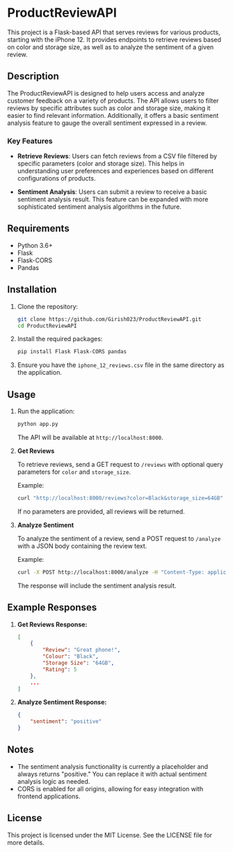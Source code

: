 # ProductReviewAPI

This project is a Flask-based API that serves reviews for various products, starting with the iPhone 12. It provides endpoints to retrieve reviews based on color and storage size, as well as to analyze the sentiment of a given review.

## Description

The ProductReviewAPI is designed to help users access and analyze customer feedback on a variety of products. The API allows users to filter reviews by specific attributes such as color and storage size, making it easier to find relevant information. Additionally, it offers a basic sentiment analysis feature to gauge the overall sentiment expressed in a review.

### Key Features

- **Retrieve Reviews**: Users can fetch reviews from a CSV file filtered by specific parameters (color and storage size). This helps in understanding user preferences and experiences based on different configurations of products.
  
- **Sentiment Analysis**: Users can submit a review to receive a basic sentiment analysis result. This feature can be expanded with more sophisticated sentiment analysis algorithms in the future.

## Requirements

- Python 3.6+
- Flask
- Flask-CORS
- Pandas

## Installation

1. Clone the repository:

   ```bash
   git clone https://github.com/Girish023/ProductReviewAPI.git
   cd ProductReviewAPI
   ```

2. Install the required packages:

   ```bash
   pip install Flask Flask-CORS pandas
   ```

3. Ensure you have the `iphone_12_reviews.csv` file in the same directory as the application.

## Usage

1. Run the application:

   ```bash
   python app.py
   ```

   The API will be available at `http://localhost:8000`.

2. **Get Reviews**

   To retrieve reviews, send a GET request to `/reviews` with optional query parameters for `color` and `storage_size`. 

   Example:

   ```bash
   curl "http://localhost:8000/reviews?color=Black&storage_size=64GB"
   ```

   If no parameters are provided, all reviews will be returned.

3. **Analyze Sentiment**

   To analyze the sentiment of a review, send a POST request to `/analyze` with a JSON body containing the review text.

   Example:

   ```bash
   curl -X POST http://localhost:8000/analyze -H "Content-Type: application/json" -d '{"review": "I love my new iPhone!"}'
   ```

   The response will include the sentiment analysis result.

## Example Responses

1. **Get Reviews Response:**

   ```json
   [
       {
           "Review": "Great phone!",
           "Colour": "Black",
           "Storage Size": "64GB",
           "Rating": 5
       },
       ...
   ]
   ```

2. **Analyze Sentiment Response:**

   ```json
   {
       "sentiment": "positive"
   }
   ```

## Notes

- The sentiment analysis functionality is currently a placeholder and always returns "positive." You can replace it with actual sentiment analysis logic as needed.
- CORS is enabled for all origins, allowing for easy integration with frontend applications.

## License

This project is licensed under the MIT License. See the LICENSE file for more details.
